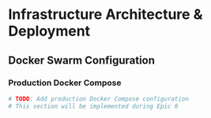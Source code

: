 # Infrastructure Architecture & Deployment

## Docker Swarm Configuration

### Production Docker Compose

```yaml
# TODO: Add production Docker Compose configuration
# This section will be implemented during Epic 0
```
